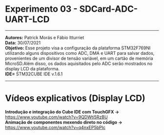 # Experimento 03 - SDCard-ADC-UART-LCD
_____________________________________________________________________________________________________________________________________________
**Autores:** Patrick Morás e Fábio Itturriet  
**Data:** 30/07/2021           
**Objetivo:** Esse projeto visa a configuração da plataforma STM32F769NI utilizando alguns dispositivos como ADC, DMA e UART para salvar dados, provenientes de um divisor de tensão variável, em um cartão de memória MicroSD.Além disso, os dados aquisitados pelo ADC serão mostrados no display LCD da plataforma.                      
**IDE=** STM32CUBE IDE v.1.6.1

_____________________________________________________________________________________________________________________________________________

# Vídeos explicativos (Display LCD)
**Introdução e integração do Cube IDE com TouchGFX ->**  https://www.youtube.com/watch?v=9QDWti5RzBU  
**Animação de componentes mexendo direto no código ->**  https://www.youtube.com/watch?v=q4nxEP5bPIc
 
